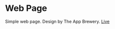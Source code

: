 # Web Page
Simple web page. Design by The App Brewery.
<a href="https://damazeszczurem.github.io/basicWebPage/">Live</a>
